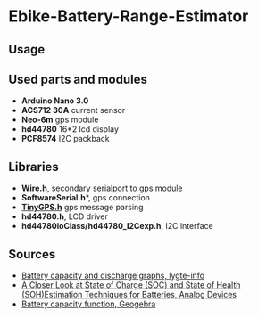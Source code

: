 # Ebike-Battery-Range-Estimator





## Usage


## Used parts and modules
* **Arduino Nano 3.0**
* **ACS712 30A** current sensor 
* **Neo-6m** gps module
* **hd44780** 16*2 lcd display 
* **PCF8574** I2C packback

## Libraries
* **Wire.h**, secondary serialport to gps module
* **SoftwareSerial.h***, gps connection
* **[TinyGPS.h](https://github.com/mikalhart/TinyGPS)** gps message parsing
* **hd44780.h**, LCD driver
* **hd44780ioClass/hd44780_I2Cexp.h**, I2C interface

## Sources
* [Battery capacity and discharge graphs, lygte-info](https://lygte-info.dk/review/batteries2012/LG%2018650%20M26%202600mAh%20(Purple)%20UK.html)
* [A Closer Look at State of Charge (SOC) and State of Health (SOH)Estimation Techniques for Batteries, Analog Devices](https://www.analog.com/media/en/technical-documentation/technical-articles/a-closer-look-at-state-of-charge-and-state-health-estimation-techniques.pdf)
* [Battery capacity function, Geogebra](https://www.geogebra.org/graphing/rwusccpe)
